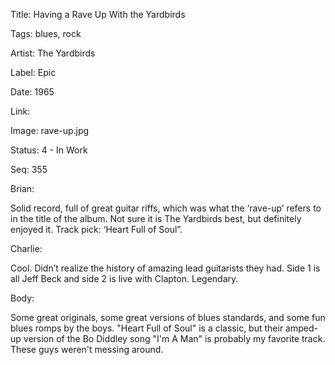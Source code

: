 Title:  Having a Rave Up With the Yardbirds

Tags:   blues, rock

Artist: The Yardbirds

Label:  Epic

Date:   1965

Link:   	

Image:  rave-up.jpg

Status: 4 - In Work

Seq:    355

Brian: 

Solid record, full of great guitar riffs, which was what the ‘rave-up’ refers to in the title of the album. Not sure it is The Yardbirds best, but definitely enjoyed it. Track pick: ‘Heart Full of Soul”.


Charlie: 

Cool. Didn’t realize the history of amazing lead guitarists they had. Side 1 is all Jeff Beck and side 2 is live with Clapton. Legendary.


Body: 

Some great originals, some great versions of blues standards, and some fun blues romps by the boys. "Heart Full of Soul" is a classic, but their amped-up version of the Bo Diddley song "I'm A Man" is probably my favorite track. These guys weren't messing around. 

